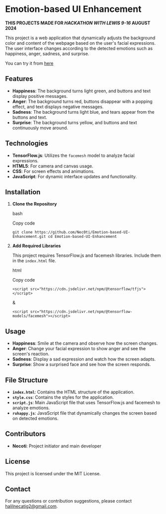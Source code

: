 # Emotion-based UI Enhancement
**THIS PROJECTS MADE FOR *HACKATHON WITH LEWIS 9-16* AUGUST 2024**

This project is a web application that dynamically adjusts the background color and content of the webpage based on the user's facial expressions. The user interface changes according to the detected emotions such as happiness, anger, sadness, and surprise.

You can try it from <a href=https://nec0ti.github.io/Emotion-based-UI-Enhancement>here</a>

## Features

- **Happiness**: The background turns light green, and buttons and text display positive messages.
- **Anger**: The background turns red, buttons disappear with a popping effect, and text displays negative messages.
- **Sadness**: The background turns light blue, and tears appear from the buttons and text.
- **Surprise**: The background turns yellow, and buttons and text continuously move around.

## Technologies

- **TensorFlow.js**: Utilizes the `facemesh` model to analyze facial expressions.
- **HTML5**: For camera and canvas usage.
- **CSS**: For screen effects and animations.
- **JavaScript**: For dynamic interface updates and functionality.

## Installation

1. **Clone the Repository**
    
    bash
    
    Copy code
    
    `git clone https://github.com/Nec0ti/Emotion-based-UI-Enhancement.git cd Emotion-based-UI-Enhancement`
    
2. **Add Required Libraries**
    
    This project requires TensorFlow.js and facemesh libraries. Include them in the `index.html` file.
    
    html
    
    Copy code
    
   `<script src="https://cdn.jsdelivr.net/npm/@tensorflow/tfjs"></script>`
   
   &
   
   `<script src="https://cdn.jsdelivr.net/npm/@tensorflow-models/facemesh"></script>`
        

## Usage

- **Happiness**: Smile at the camera and observe how the screen changes.
- **Anger**: Change your facial expression to show anger and see the screen's reaction.
- **Sadness**: Display a sad expression and watch how the screen adapts.
- **Surprise**: Show a surprised face and see how the screen responds.

## File Structure

- **`index.html`**: Contains the HTML structure of the application.
- **`style.css`**: Contains the styles for the application.
- **`script.js`**: Main JavaScript file that uses TensorFlow.js and facemesh to analyze emotions.
- **`ruhappy.js`**: JavaScript file that dynamically changes the screen based on detected emotions.

## Contributors

- **Necoti**: Project initiator and main developer

## License

This project is licensed under the MIT License.

## Contact

For any questions or contribution suggestions, please contact halilnecatig2@gmail.com.
